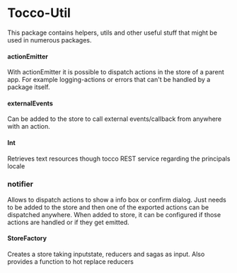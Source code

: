 # Tocco-Util
This package contains helpers, utils and other useful stuff that might be used in numerous packages.

#### actionEmitter
With actionEmitter it is possible to dispatch actions in the store of a parent app.
For example logging-actions or errors that can't be handled by a package itself.

#### externalEvents
Can be added to the store to call external events/callback from anywhere with an action.

#### Int
Retrieves text resources though tocco REST service regarding the principals locale

### notifier
Allows to dispatch actions to show a info box or confirm dialog. Just needs to be added to the store and then one of
the exported actions can be dispatched anywhere. When added to store, it can be configured if those actions are
handled or if they get emitted.

#### StoreFactory
Creates a store taking inputstate, reducers and sagas as input. Also provides a function to hot replace reducers
